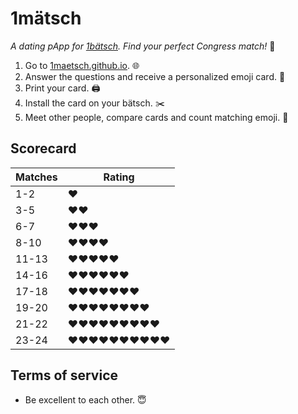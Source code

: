 # 1mätsch
*A dating pApp for [1bätsch](https://github.com/1baetsch/1baetsch). Find your perfect Congress match!* :sparkling_heart:

1. Go to [1maetsch.github.io](https://1maetsch.github.io). :globe_with_meridians:
2. Answer the questions and receive a personalized emoji card. :pencil:
3. Print your card. :printer:
4. Install the card on your bätsch. :scissors:
5. Meet other people, compare cards and count matching emoji. :100:

## Scorecard
| Matches | Rating                                                                 |
| --------| -----------------------------------------------------------------------|
| 1-2     | :heart:                                                                |
| 3-5     | :heart::heart:                                                         |
| 6-7     | :heart::heart::heart:                                                  |
| 8-10    | :heart::heart::heart::heart:                                           |
| 11-13   | :heart::heart::heart::heart::heart:                                    |
| 14-16   | :heart::heart::heart::heart::heart::heart:                             |
| 17-18   | :heart::heart::heart::heart::heart::heart::heart:                      |
| 19-20   | :heart::heart::heart::heart::heart::heart::heart::heart:               |
| 21-22   | :heart::heart::heart::heart::heart::heart::heart::heart::heart:        |
| 23-24   | :heart::heart::heart::heart::heart::heart::heart::heart::heart::heart: |

## Terms of service
  - Be excellent to each other. :innocent:
